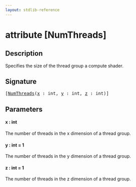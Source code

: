 ```yaml
---
layout: stdlib-reference
---
```


# attribute [NumThreads]

## Description

Specifies the size of the thread group a compute shader.

## Signature

<pre>
[<a href=".html">NumThreads</a>(<a href=".html#decl-x" class="code_param">x</a> : <span class="code_keyword">int</span>, <a href=".html#decl-y" class="code_param">y</a> : <span class="code_keyword">int</span>, <a href=".html#decl-z" class="code_param">z</a> : <span class="code_keyword">int</span>)]
</pre>

## Parameters

####  <a id="decl-x"></a>x  : int
The number of threads in the x dimension of a thread group.

####  <a id="decl-y"></a>y  : int = 1
The number of threads in the y dimension of a thread group.

####  <a id="decl-z"></a>z  : int = 1
The number of threads in the z dimension of a thread group.


